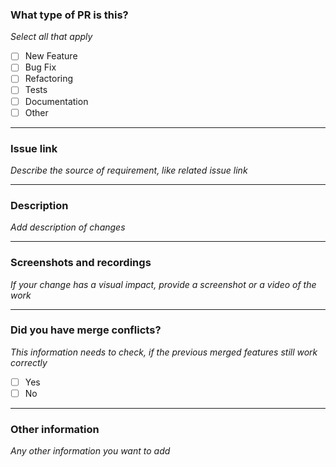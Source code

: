 ### What type of PR is this? 

*Select all that apply*

- [ ] New Feature
- [ ] Bug Fix
- [ ] Refactoring
- [ ] Tests
- [ ] Documentation
- [ ] Other
  
---

### Issue link

*Describe the source of requirement, like related issue link*

---

### Description

*Add description of changes*

---

### Screenshots and recordings

*If your change has a visual impact, provide a screenshot or a video of the work*

---

### Did you have merge conflicts?

*This information needs to check, if the previous merged features still work correctly*

- [ ] Yes
- [ ] No

---

### Other information

*Any other information you want to add*